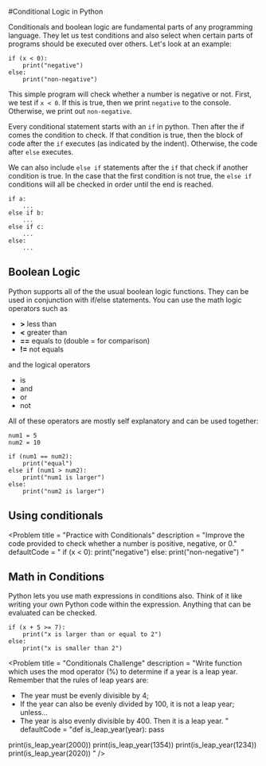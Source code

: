 #Conditional Logic in Python

Conditionals and boolean logic are fundamental parts of any programming language. They let us test conditions and also select when certain parts of programs should be executed over others. Let's look at an example:

```
if (x < 0):
	print("negative")
else:
	print("non-negative")
```

This simple program will check whether a number is negative or not. First, we test if `x < 0`. If this is true, then we print `negative` to the console. Otherwise, we print out `non-negative`.

Every conditional statement starts with an `if` in python. Then after the if comes the condition to check. If that condition is true, then the block of code after the `if` executes (as indicated by the indent). Otherwise, the code after `else` executes.

We can also include `else if` statements after the `if` that check if another condition is true. In the case that the first condition is not true, the `else if` conditions will all be checked in order until the end is reached.

```
if a:
    ...
else if b:
    ...
else if c:
    ...
else:
    ...
```

## Boolean Logic

Python supports all of the the usual boolean logic functions. They can be used in conjunction with if/else statements. You can use the math logic operators such as

- **>** less than
- **<** greater than
- **==** equals to (double = for comparison)
- **!=** not equals

and the logical operators

- is
- and
- or
- not

All of these operators are mostly self explanatory and can be used together:

```
num1 = 5
num2 = 10

if (num1 == num2):
	print("equal")
else if (num1 > num2):
	print("num1 is larger")
else:
	print("num2 is larger")
```

## Using conditionals

<Problem
    title = "Practice with Conditionals"
    description = "Improve the code provided to check whether a number is positive, negative, or 0."
    defaultCode = "
if (x < 0):
	print(\"negative\")
else:
	print(\"non-negative\")
"
>

## Math in Conditions

Python lets you use math expressions in conditions also. Think of it like writing your own Python code within the expression. Anything that can be evaluated can be checked.

```
if (x + 5 >= 7):
    print("x is larger than or equal to 2")
else:
    print("x is smaller than 2")
```

<Problem
    title = "Conditionals Challenge"
    description = "Write function which uses the mod operator (%) to determine if a year is a leap year. Remember that the rules of leap years are:

 - The year must be evenly divisible by 4;
 - If the year can also be evenly divided by 100, it is not a leap year;
unless...
 - The year is also evenly divisible by 400. Then it is a leap year.
    "
    defaultCode = "def is_leap_year(year):
    pass

print(is_leap_year(2000))
print(is_leap_year(1354))
print(is_leap_year(1234))
print(is_leap_year(2020))
"
/>